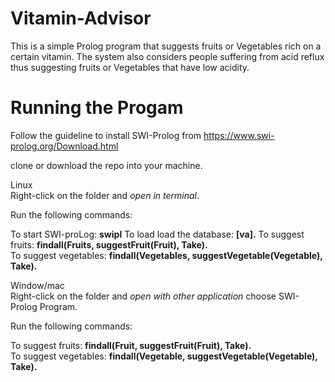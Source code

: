 # Vitamin-Advisor

This is a simple Prolog program that suggests fruits or Vegetables rich on a certain vitamin.
The system also considers people suffering from acid reflux thus suggesting fruits or Vegetables that have low acidity.


# Running the Progam
Follow the guideline to install SWI-Prolog from https://www.swi-prolog.org/Download.html 

clone or download the repo into your machine.

Linux <br> 
Right-click on the folder and *open in terminal*.

Run the following commands:<br>

To start SWI-proLog: **swipl**
To load load the database: **[va].**
To suggest fruits: **findall(Fruits, suggestFruit(Fruit), Take).**<br>
To suggest vegetables: **findall(Vegetables, suggestVegetable(Vegetable), Take).**

Window/mac<br>
 Right-click on the folder and *open with other application* choose SWI-Prolog Program.

Run the following commands:<br>


To suggest fruits: **findall(Fruit, suggestFruit(Fruit), Take).**<br>
To suggest vegetables: **findall(Vegetable, suggestVegetable(Vegetable), Take).**
